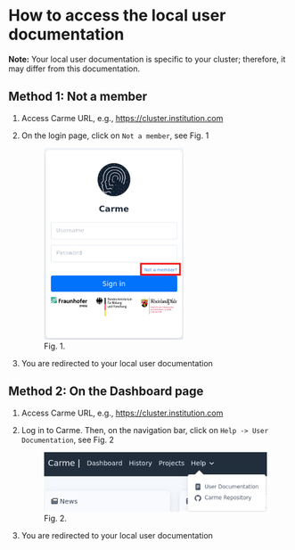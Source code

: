 # How to access the local user documentation

**Note:** Your local user documentation is specific to your cluster; therefore, it may differ from this documentation.

## Method 1: Not a member

1. Access Carme URL, e.g., https://cluster.institution.com
2. On the login page, click on `Not a member`, see Fig. 1

   <figure>
   <img src="images/docu-access-1.png" width="250">
   <figcaption>Fig. 1.</figcaption>
   </figure>
   

3. You are redirected to your local user documentation

## Method 2: On the Dashboard page

1. Access Carme URL, e.g., https://cluster.institution.com
2. Log in to Carme. Then, on the navigation bar, click on `Help -> User Documentation`, see Fig. 2

   <figure>
   <img src="images/docu-access-2.png" width="400">
   <figcaption>Fig. 2.</figcaption>
   </figure>

3. You are redirected to your local user documentation